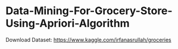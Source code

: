 # Data-Mining-For-Grocery-Store-Using-Apriori-Algorithm

Download Dataset: https://www.kaggle.com/irfanasrullah/groceries
